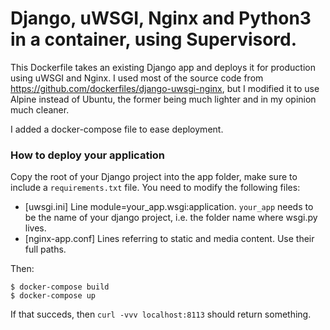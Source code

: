 # Django, uWSGI, Nginx and Python3 in a container, using Supervisord.

This Dockerfile takes an existing Django app and deploys it for production using uWSGI and Nginx. I used most of the source code from https://github.com/dockerfiles/django-uwsgi-nginx, but I modified it to use Alpine instead of Ubuntu, the former being much lighter and in my opinion much cleaner.

I added a docker-compose file to ease deployment.


### How to deploy your application
Copy the root of your Django project into the app folder, make sure to include a `requirements.txt` file. 
You need to modify the following files:

- [uwsgi.ini]
Line module=your_app.wsgi:application. `your_app` needs to be the name of your django project, i.e. the folder name where wsgi.py lives.
- [nginx-app.conf]
Lines referring to static and media content. Use their full paths.


Then:

```
$ docker-compose build
$ docker-compose up
```

If that succeds, then `curl -vvv localhost:8113` should return something. 
